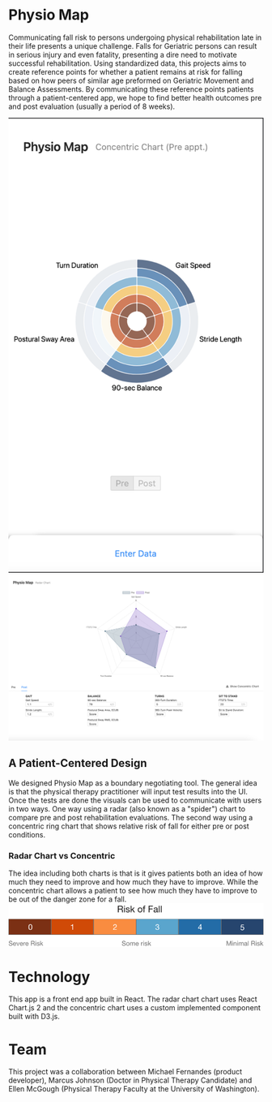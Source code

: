 # Physio Map
Communicating fall risk to persons undergoing physical rehabilitation late in their life presents a unique challenge. Falls for Geriatric persons can result in serious injury and even fatality, presenting a dire need to motivate successful rehabilitation.
Using standardized data, this projects aims to create reference points for whether a patient remains at risk for falling based on how peers of similar age preformed on Geriatric Movement and Balance Assessments. By communicating these reference points patients through a patient-centered app, we hope to find better health outcomes pre and post evaluation (usually a period of 8 weeks).

![Phone Concentric](https://github.com/michael-fernandes/physio-map/blob/master/Resources/phone-concentric.png)
![Desktop Radar](https://github.com/michael-fernandes/physio-map/blob/master/Resources/desktop-radar.png)


## A Patient-Centered Design
We designed Physio Map as a boundary negotiating tool. The general idea is that the physical therapy practitioner will input test results into the UI. Once the tests are done the visuals can be used to communicate with users in two ways. One way using a radar (also known as a "spider") chart to compare pre and post rehabilitation evaluations. The second way using a concentric ring chart that shows relative risk of fall for either pre or post conditions. 

### Radar Chart vs Concentric
The idea including both charts is that is it gives patients both an idea of how much they need to improve and how much they have to improve. While the concentric chart allows a patient to see how much they have to improve to be out of the danger zone for a fall.
![Risk Legend](https://github.com/michael-fernandes/physio-map/blob/master/Resources/risk.png)



# Technology
This app is a front end app built in React. The radar chart chart uses React Chart.js 2 and the concentric chart uses a custom implemented component built with D3.js.

# Team
This project was a collaboration between Michael Fernandes (product developer), Marcus Johnson (Doctor in Physical Therapy Candidate) and Ellen McGough (Physical Therapy Faculty at the University of Washington).
